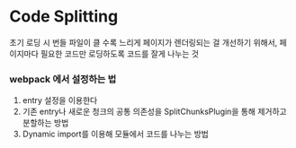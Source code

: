 # Code Splitting

초기 로딩 시 번들 파일이 클 수록 느리게 페이지가 렌더링되는 걸 개선하기 위해서, 페이지마다 필요한 코드만 로딩하도록 코드를 잘게 나누는 것

### webpack 에서 설정하는 법

1. entry 설정을 이용한다
2. 기존 entry나 새로운 청크의 공통 의존성을 SplitChunksPlugin을 통해 제거하고 분할하는 방법
3. Dynamic import를 이용해 모듈에서 코드를 나누는 방법
